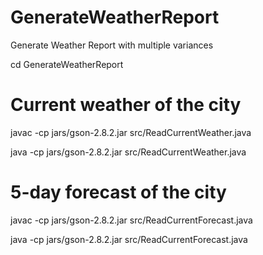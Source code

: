 # GenerateWeatherReport
Generate Weather Report with multiple variances

cd GenerateWeatherReport

# Current weather of the city
javac -cp jars/gson-2.8.2.jar src/ReadCurrentWeather.java

java -cp jars/gson-2.8.2.jar src/ReadCurrentWeather.java

# 5-day forecast of the city
javac -cp jars/gson-2.8.2.jar src/ReadCurrentForecast.java

java -cp jars/gson-2.8.2.jar src/ReadCurrentForecast.java
